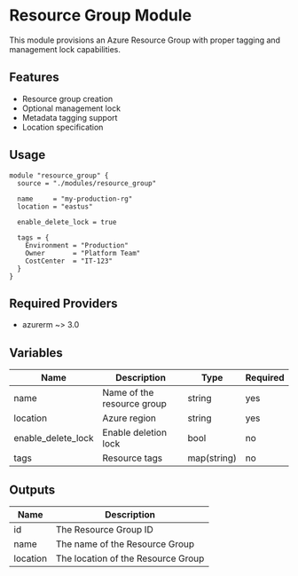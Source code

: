 # Resource Group Module

This module provisions an Azure Resource Group with proper tagging and management lock capabilities.

## Features

- Resource group creation
- Optional management lock
- Metadata tagging support
- Location specification

## Usage

```hcl
module "resource_group" {
  source = "./modules/resource_group"

  name     = "my-production-rg"
  location = "eastus"
  
  enable_delete_lock = true
  
  tags = {
    Environment = "Production"
    Owner       = "Platform Team"
    CostCenter  = "IT-123"
  }
}
```

## Required Providers

- azurerm ~> 3.0

## Variables

| Name | Description | Type | Required |
|------|-------------|------|----------|
| name | Name of the resource group | string | yes |
| location | Azure region | string | yes |
| enable_delete_lock | Enable deletion lock | bool | no |
| tags | Resource tags | map(string) | no |

## Outputs

| Name | Description |
|------|-------------|
| id | The Resource Group ID |
| name | The name of the Resource Group |
| location | The location of the Resource Group |